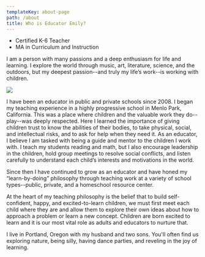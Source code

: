 ```yaml
---
templateKey: about-page
path: /about
title: Who is Educator Emily?
---
```

* Certified K-6 Teacher
* MA in Curriculum and Instruction 

I am a person with many passions and a deep enthusiasm for life and learning. I explore the world through music, art, literature, science, and the outdoors, but my deepest passion--and truly my life’s work--is working with children.

![](/img/emilybio.jpg)

I have been an educator in public and private schools since 2008. I began my teaching experience in a highly progressive school in Menlo Park, California. This was a place where children and the valuable work they do--play--was deeply respected. Here I learned the importance of giving children trust to know the abilities of their bodies, to take physical, social, and intellectual risks, and to ask for help when they need it. As an educator, I believe I am tasked with being a guide and mentor to the children I work with. I teach my students reading and math, but I also encourage leadership in the children, hold group meetings to resolve social conflicts, and listen carefully to understand each child’s interests and motivations in the world.

Since then I have continued to grow as an educator and have honed my “learn-by-doing” philosophy through teaching work at a variety of school types--public, private, and a homeschool resource center. 

At the heart of my teaching philosophy is the belief that to build self-confident, happy, and excited-to-learn children, we must first meet each child where they are and allow them to explore their own ideas about how to approach a problem or learn a new concept. Children are born excited to learn and it is our most vital role as adults and educators to nurture that.

I live in Portland, Oregon with my husband and two sons. You'll often find us exploring nature, being silly, having dance parties, and reveling in the joy of learning.
